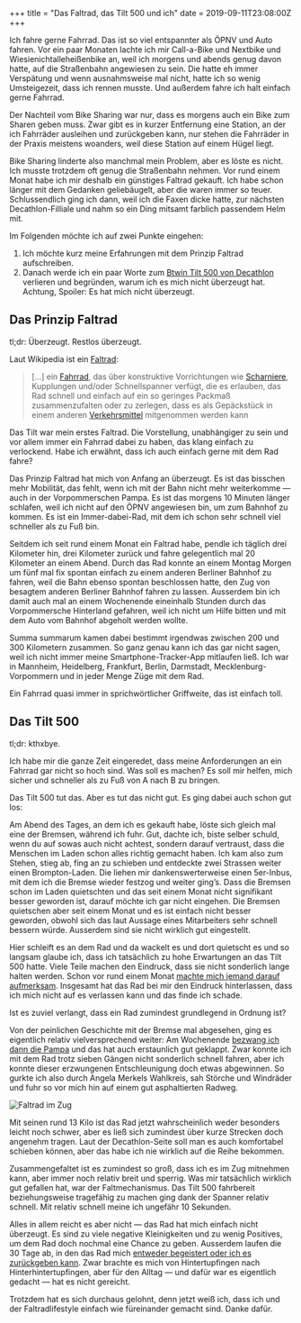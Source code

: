 +++
title = "Das Faltrad, das Tilt 500 und ich"
date = 2019-09-11T23:08:00Z
+++

Ich fahre gerne Fahrrad. Das ist so viel entspannter als ÖPNV und Auto fahren. Vor ein paar Monaten lachte ich mir Call-a-Bike und Nextbike und Wiesienichtalleheißenbike an, weil ich morgens und abends genug davon hatte, auf die Straßenbahn angewiesen zu sein. Die hatte eh immer Verspätung und wenn ausnahmsweise mal nicht, hatte ich so wenig Umsteigezeit, dass ich rennen musste. Und außerdem fahre ich halt einfach gerne Fahrrad.

Der Nachteil vom Bike Sharing war nur, dass es morgens auch ein Bike zum Sharen geben muss. Zwar gibt es in kurzer Entfernung eine Station, an der ich Fahrräder ausleihen und zurückgeben kann, nur stehen die Fahrräder in der Praxis meistens woanders, weil diese Station auf einem Hügel liegt.

Bike Sharing linderte also manchmal mein Problem, aber es löste es nicht. Ich musste trotzdem oft genug die Straßenbahn nehmen. Vor rund einem Monat habe ich mir deshalb ein günstiges Faltrad gekauft. Ich habe schon länger mit dem Gedanken geliebäugelt, aber die waren immer so teuer. Schlussendlich ging ich dann, weil ich die Faxen dicke hatte, zur nächsten Decathlon-Filliale und nahm so ein Ding mitsamt farblich passendem Helm mit.

Im Folgenden möchte ich auf zwei Punkte eingehen: 

1. Ich möchte kurz meine Erfahrungen mit dem Prinzip Faltrad aufschreiben.
2. Danach werde ich ein paar Worte zum [Btwin Tilt 500 von Decathlon](https://www.decathlon.de/p/faltrad-klapprad-20-tilt-500/_/R-p-120070?mc=8500544&c=BLAU) verlieren und begründen, warum ich es mich nicht überzeugt hat. Achtung, Spoiler: Es hat mich nicht überzeugt.

## Das Prinzip Faltrad

tl;dr: Überzeugt. Restlos überzeugt.

Laut Wikipedia ist ein [Faltrad](https://de.wikipedia.org/wiki/Faltrad):

> […] ein [Fahrrad](https://de.wikipedia.org/wiki/Fahrrad), das über konstruktive Vorrichtungen wie [Scharniere](https://de.wikipedia.org/wiki/Scharnier), Kupplungen und/oder Schnellspanner verfügt, die es erlauben, das Rad schnell und einfach auf ein so geringes Packmaß zusammenzufalten oder zu zerlegen, dass es als Gepäckstück in einem anderen  [Verkehrsmittel](https://de.wikipedia.org/wiki/Verkehrsmittel) mitgenommen werden kann

Das Tilt war mein erstes Faltrad. Die Vorstellung, unabhängiger zu sein und vor allem immer ein Fahrrad dabei zu haben, das klang einfach zu verlockend. Habe ich erwähnt, dass ich auch einfach gerne mit dem Rad fahre?

Das Prinzip Faltrad hat mich von Anfang an überzeugt. Es ist das bisschen mehr Mobilität, das fehlt, wenn ich mit der Bahn nicht mehr weiterkomme — auch in der Vorpommerschen Pampa. Es ist das morgens 10 Minuten länger schlafen, weil ich nicht auf den ÖPNV angewiesen bin, um zum Bahnhof zu kommen. Es ist ein Immer-dabei-Rad, mit dem ich schon sehr schnell viel schneller als zu Fuß bin.

Seitdem ich seit rund einem Monat ein Faltrad habe, pendle ich täglich drei Kilometer hin, drei Kilometer zurück und fahre gelegentlich mal 20 Kilometer an einem Abend. Durch das Rad konnte an einem Montag Morgen um fünf mal fix spontan einfach zu einem anderen Berliner Bahnhof zu fahren, weil die Bahn ebenso spontan beschlossen hatte, den Zug von besagtem anderen Berliner Bahnhof fahren zu lassen. Ausserdem bin ich damit auch mal an einem Wochenende eineinhalb Stunden durch das Vorpommersche Hinterland gefahren, weil ich nicht um Hilfe bitten und mit dem Auto vom Bahnhof abgeholt werden wollte.

Summa summarum kamen dabei bestimmt irgendwas zwischen 200 und 300 Kilometern zusammen. So ganz genau kann ich das gar nicht sagen, weil ich nicht immer meine Smartphone-Tracker-App mitlaufen ließ. Ich war in Mannheim, Heidelberg, Frankfurt, Berlin, Darmstadt, Mecklenburg-Vorpommern und in jeder Menge Züge mit dem Rad.

Ein Fahrrad quasi immer in sprichwörtlicher Griffweite, das ist einfach toll.

## Das Tilt 500

tl;dr: kthxbye.

Ich habe mir die ganze Zeit eingeredet, dass meine Anforderungen an ein Fahrrad gar nicht so hoch sind. Was soll es machen? Es soll mir helfen, mich sicher und schneller als zu Fuß von A nach B zu bringen.

Das Tilt 500 tut das. Aber es tut das nicht gut. Es ging dabei auch schon gut los:

Am Abend des Tages, an dem ich es gekauft habe, löste sich gleich mal eine der Bremsen, während ich fuhr. Gut, dachte ich, biste selber schuld, wenn du auf sowas auch nicht achtest, sondern darauf vertraust, dass die Menschen im Laden schon alles richtig gemacht haben. Ich kam also zum Stehen, stieg ab, fing an zu schieben und entdeckte zwei Strassen weiter einen Brompton-Laden. Die liehen mir dankenswerterweise einen 5er-Inbus, mit dem ich die Bremse wieder festzog und weiter ging’s. Dass die Bremsen schon im Laden quietschten und das seit einem Monat nicht signifikant besser geworden ist, darauf möchte ich gar nicht eingehen. Die Bremsen quietschen aber seit einem Monat und es ist einfach nicht besser geworden, obwohl sich das laut Aussage eines Mitarbeiters sehr schnell bessern würde. Ausserdem sind sie nicht wirklich gut eingestellt.

Hier schleift es an dem Rad und da wackelt es und dort quietscht es und so langsam glaube ich, dass ich tatsächlich zu hohe Erwartungen an das Tilt 500 hatte. Viele Teile machen den Eindruck, dass sie nicht sonderlich lange halten werden. Schon vor rund einem Monat [machte mich jemand darauf aufmerksam](https://twitter.com/mjw_2nd/status/1162717278812672000). Insgesamt hat das Rad bei mir den Eindruck hinterlassen, dass ich mich nicht auf es verlassen kann und das finde ich schade.

Ist es zuviel verlangt, dass ein Rad zumindest grundlegend in Ordnung ist?

Von der peinlichen Geschichte mit der Bremse mal abgesehen, ging es eigentlich relativ vielversprechend weiter: Am Wochenende [bezwang ich dann die Pampa](https://bullenscheisse.de/2019/ich-will-die-pampa-bezwingen/) und das hat auch erstaunlich gut geklappt. Zwar konnte ich mit dem Rad trotz sieben Gängen nicht sonderlich schnell fahren, aber ich konnte dieser erzwungenen Entschleunigung doch etwas abgewinnen. So gurkte ich also durch Angela Merkels Wahlkreis, sah Störche und Windräder und fuhr so vor mich hin auf einem gut asphaltierten Radweg.

![Faltrad im Zug](/2019/das-faltrad-das-tilt-500-und-ich/Faltrad_im_Zug.jpg)

Mit seinen rund 13 Kilo ist das Rad jetzt wahrscheinlich weder besonders leicht noch schwer, aber es ließ sich zumindest über kurze Strecken doch angenehm tragen. Laut der Decathlon-Seite soll man es auch komfortabel schieben können, aber das habe ich nie wirklich auf die Reihe bekommen.

Zusammengefaltet ist es zumindest so groß, dass ich es im Zug mitnehmen kann, aber immer noch relativ breit und sperrig. Was mir tatsächlich wirklich gut gefallen hat, war der Faltmechanismus. Das Tilt 500 fahrbereit beziehungsweise tragefähig zu machen ging dank der Spanner relativ schnell. Mit relativ schnell meine ich ungefähr 10 Sekunden.

Alles in allem reicht es aber nicht — das Rad hat mich einfach nicht überzeugt. Es sind zu viele negative Kleinigkeiten und zu wenig Positives, um dem Rad doch nochmal eine Chance zu geben. Ausserdem laufen die 30 Tage ab, in den das Rad mich [entweder begeistert oder ich es zurückgeben kann](https://www.decathlon.de/help/app/answers/list/c/5). Zwar brachte es mich von Hintertupfingen nach Hinterhintertupfingen, aber für den Alltag — und dafür war es eigentlich gedacht — hat es nicht gereicht.

Trotzdem hat es sich durchaus gelohnt, denn jetzt weiß ich, dass ich und der Faltradlifestyle einfach wie füreinander gemacht sind. Danke dafür.
